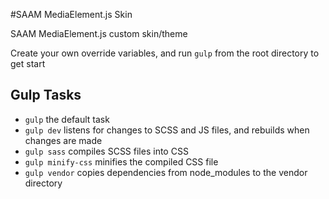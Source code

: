 #SAAM MediaElement.js Skin 

SAAM MediaElement.js custom skin/theme

Create your own override variables, and
run `gulp` from the root directory to get start

## Gulp Tasks

- `gulp` the default task
- `gulp dev` listens for changes to SCSS and JS files, and rebuilds when changes are made
- `gulp sass` compiles SCSS files into CSS
- `gulp minify-css` minifies the compiled CSS file
- `gulp vendor` copies dependencies from node_modules to the vendor directory
